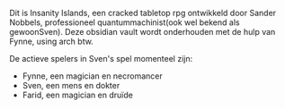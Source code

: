 Dit is Insanity Islands, een cracked tabletop rpg ontwikkeld door Sander Nobbels, professioneel quantummachinist(ook wel bekend als gewoonSven). Deze obsidian vault wordt onderhouden met de hulp van Fynne, using arch btw. 

De actieve spelers in Sven's spel momenteel zijn:

* Fynne, een magician en necromancer
* Sven, een mens en dokter
* Farid, een magician en druïde